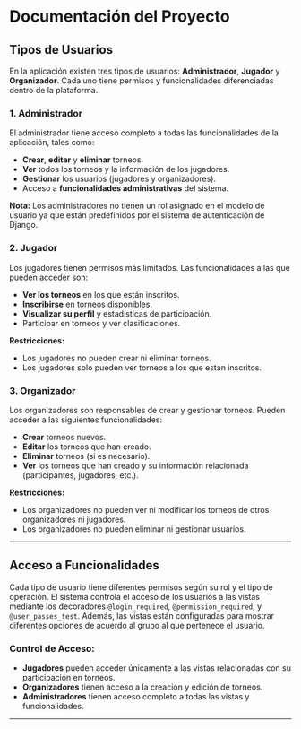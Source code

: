 # Documentación del Proyecto

## Tipos de Usuarios

En la aplicación existen tres tipos de usuarios: **Administrador**, **Jugador** y **Organizador**. Cada uno tiene permisos y funcionalidades diferenciadas dentro de la plataforma.

### 1. **Administrador**
   El administrador tiene acceso completo a todas las funcionalidades de la aplicación, tales como:
   - **Crear**, **editar** y **eliminar** torneos.
   - **Ver** todos los torneos y la información de los jugadores.
   - **Gestionar** los usuarios (jugadores y organizadores).
   - Acceso a **funcionalidades administrativas** del sistema.
   
   **Nota:** Los administradores no tienen un rol asignado en el modelo de usuario ya que están predefinidos por el sistema de autenticación de Django.

### 2. **Jugador**
   Los jugadores tienen permisos más limitados. Las funcionalidades a las que pueden acceder son:
   - **Ver los torneos** en los que están inscritos.
   - **Inscribirse** en torneos disponibles.
   - **Visualizar su perfil** y estadísticas de participación.
   - Participar en torneos y ver clasificaciones.
   
   **Restricciones:**
   - Los jugadores no pueden crear ni eliminar torneos.
   - Los jugadores solo pueden ver torneos a los que están inscritos.

### 3. **Organizador**
   Los organizadores son responsables de crear y gestionar torneos. Pueden acceder a las siguientes funcionalidades:
   - **Crear** torneos nuevos.
   - **Editar** los torneos que han creado.
   - **Eliminar** torneos (si es necesario).
   - **Ver** los torneos que han creado y su información relacionada (participantes, jugadores, etc.).
   
   **Restricciones:**
   - Los organizadores no pueden ver ni modificar los torneos de otros organizadores ni jugadores.
   - Los organizadores no pueden eliminar ni gestionar usuarios.

---

## Acceso a Funcionalidades

Cada tipo de usuario tiene diferentes permisos según su rol y el tipo de operación. El sistema controla el acceso de los usuarios a las vistas mediante los decoradores `@login_required`, `@permission_required`, y `@user_passes_test`. Además, las vistas están configuradas para mostrar diferentes opciones de acuerdo al grupo al que pertenece el usuario.

### Control de Acceso:
- **Jugadores** pueden acceder únicamente a las vistas relacionadas con su participación en torneos.
- **Organizadores** tienen acceso a la creación y edición de torneos.
- **Administradores** tienen acceso completo a todas las vistas y funcionalidades.

---
